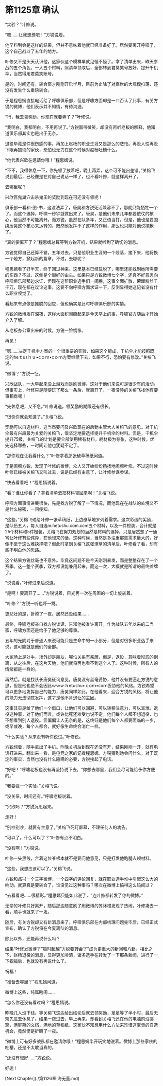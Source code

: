 # 第1125章 确认

“实验？”叶修说。

“嗯……让我想想吧！”方锐说着。

他早料到会是这样的结果，但并不意味着他就已经准备好了。居然要离开呼啸了，这个自己战斗了五年的地方。

叶修又不是头天认识他，这家伙这个模样早就见怪不怪了。拿了清单出来，昨天参战的五个角色，一人五个材料，照清单领取后，全部转到君莫笑号放好。提升千机伞，当然得用君莫笑账号。

是的，时间还有。转会窗才刚刚开启半月，目前为止除了对嘉世的大规模扫荡，还没有发生什么重磅转会。

于是程思嫣直接电话给了呼啸俱乐部，但是呼啸方面却是一口否认了此事，有关方锐的微博，他们表示并不知情，有待沟通。

“行，我去领奖励，你现在就要弄了？”叶修说。

“我明白，我都明白，不用再说了。”方锐面带微笑，却没有再听老板的解释，他知道俱乐部其实也是出于无奈。

退役毕竟是件很伤感的事，再加上赵杨的职业生涯又是那么的悲怆。再没人性再没下限再猥琐的家伙，恐怕也无力在这个时候对赵杨吐槽什么。

“他代表兴欣在邀请你哦！”程思嫣说。

“不不，我得休息一下，你先领了放着吧，晚上再弄，这个可不能出差错。”关榕飞说到最后，已经像是在对自己说话一样了，也不看叶修，就这样离开了。

去哪里呢？

兴欣百鬼巢穴击杀鬼王的奖励到现在可还没有领呢！

俱乐部一看和-图-书，这没法弄了，唐昊和方锐死活兼容不了，那就只能牺牲一个了。而这个选择，呼啸一秒钟就做出来了。唐昊，是他们未来几年都要依仗的核心，他当然不可能离开。而方锐，虽然在队多年，又正值当打，但是，他也是要围绕唐昊这个核心来运转的，既然他发挥不了这样的作用，那么也只能对他说抱歉了。

“真的要离开了？”程思嫣总算等到方锐开机，结果就听到了确切的消息。

方锐觉得自己还算不错，五年过去，只是他职业生涯的一个段落，接下来，他将换一个地方，掀起新的篇章，不过，去哪呢？

程思嫣看了好半天，终于回过神来。这里基本已经玩脱了，哪里还能找到她所需要的东西？不过，这倒是个很好的由头。如果只是方锐微博七个字，还真不好意思向呼啸俱乐部那边求证，但现在这帮职业选手们一闹腾，这事全面扩散，荣耀粉丝千千万，现在都在议论这事。这要不向呼啸方面求证一下，反倒显得她这记者没有什么职业嗅觉了。

看起来有点像是推脱的回应，但也确实是此时呼啸俱乐部的实情。

方锐的微博发在深夜，这样大面积闹腾起来是今天早上的事，呼啸官方随后才开始介入了解。

从老板办公室出来的时候，方锐一脸惆怅。

再见！

“嗯……决定千机伞方案的一个很重要的实验，如果这个能成，千机伞才能按照既定的heｔusｈｕ•cｏｍ•cｏｍ方案继续下去，如果不行，恐怕要有修改。”关榕飞说。

“微博？”方锐一怔。

兴欣战队，一大早起来没上游戏而是刷微博，这对于他们来说可是很少有的活动。但事实上，叶修只是随便玩了那么一条后，就离开了，一夜没睡的关榕飞找他有要事相商呢！

“先休息吧，又不急。”叶修说道。领奖励的期限还有很长。

“很快你就会知道了。”关榕飞说。

奖励可以自选材料，这当然要问及兴欣现在的后勤主管大人关榕飞的意见。对千机伞最有兴趣最为关爱的关榕飞，很坚定地要选择提升千机伞的材料。但是，千机伞提升75级，关榕飞的计划是要全部使用稀有材料，耗材极为夸张，这种时候，优先选择哪些，一时间让他也犹疑不定了。

“那你现在让我看什么？”叶修拿着那张破草稿纸问道。

于是闹腾方锐，发现了叶修的微博，众人又开始纷纷扬扬地闹腾叶修。不过这时候叶修已经被关榕飞又叫过去，说是已经有主意了，让叶修参谋参谋。

“快去看看吧！”程思嫣说着。

“看？谁让你看了？拿着清单去把材料领回来啊！”关榕飞说。

呼啸方面事情进展很快，先是找方锐了解了一下情况，而他现在在战队的处境又不是什么秘密，一问便知。

“这些。”关榕飞递给叶修一张草稿纸，上边潦草地罗列着需求。这次彩蛋的奖励，是队伍五人，每人自选m.hetushu.com.com五个材料，以及一件橙装，合计就是25个材料和5件橙装。关榕飞在努力规划的当然是材料的选择，只是居然想了一通宵让叶修有些诧异，在他想来的话，这种时候，当然是多注重那些需求量大的，好像不至于这么难抉择吧？但此时拿到关榕飞这张潦草的清单后，叶修看了看，却有些不明白他的思路。

这个结果方锐丝毫也不意外。毕竟这问题不是今天刚刚暴发，而是整整存在了一个赛季。这一整个赛季，双方都没能兼用起来，而这一次，大概就是所谓的最终摊牌了。

“说说看。”叶修过来后说道。

“是啊！要离开了……”方锐说着，目光再一次在周围的一切上旋转着。

“叶修？”方锐一听也吓一跳。

更悲壮的是，折腾了一夜，居然还没结果……

最终，呼啸老板亲自找方锐谈话，告知他被准许离开。作为战队五年以来的二当家，呼啸方面还是给予了他足够的尊重。

五年的光阴对于普通人来说可能只是生命中的一小部分，但是对很多职业选手来说，这可能就是他们的全部。

大家场上是对手，场外却是朋友，哪怕关系有亲疏，但是，退役，意味着彻底的别离，从之往后，在这片天地，他们就将再也看不到这个人了。这种时候，所有人的情绪都是一样的。

再然后，就是找队长唐昊征询意见。唐昊没有丝毫妥协，他并没有要逼走方锐的意思，但是他也绝不会因此ｗｗw.ｈetushu•ｃoｍ•coｍ妥协他的风格。方锐希望可以更多地发挥自己的能力，唐昊同样如此。在他看来，迎合方锐的风格，将让他的能力无法彻底发挥，这才是他不肯退让的主因。

这事其实是给了他们一个借口，让他们可以回避，可以转移注意力，可以宣泄。退役这种事，对于他们而言，或许比死还难受也说不定。他们每个人都不想退役，也不想看到别人退役。但偏偏让人无奈的是，这终归是他们每个人都要面临的一步，或早或晚，每个人都会，就好像生命终会消亡一样。

“什么实验？从来没有听你说过。”叶修说。

方锐想着，随手拿出了手机。昨晚关机后到现在还没有开，结果刚刚一开，就有电话打进来。翻出来一看，是电竞之家的记者程思嫣。方锐猜到她会问什么，对于既定的事实，当然也没有什么隐瞒的必要，方锐接起了电话。

“好吧！”呼啸老板也没有再坚持说下去，“你想去哪里，我们会尽可能给予你方便的。”

“我要做一个实验。”关榕飞说。

“没关系，时间还有。”呼啸老板说着。

“兴欣吗？”方锐沉思起来。

走好！

“别吵别吵，就要有主意了。”关榕飞死盯屏幕，不理任何人的劝告。

“可以了，什么可以了？”叶修有点不明白。

“没有啊！”方锐说。

叶修一头黑线，合着这位爷根本就不是要问他意见，只是打发他跑腿去领材料。

“这些，我想应该可以了。”关榕飞说。

方锐和*图*书一个三字微博，一个四字的评论回复，就在职业选手堆中引起这么大的响动。就算真是要转会了，谁没见过这种事吗？哪次在微博上搞得这么热闹过？

“去看看吧……很精彩。”程思嫣只能如此说了，“连叶修都转发了你的微博。”

无奈的叶修只好离开，随后那边随意刷了刷微博的苏沐橙发现了热闹，叶修凑去一看，顺手也就来了一发。

随后，有关方锐却又有新消息来了。呼啸俱乐部在内部梳理问题完毕后，已经正式宣布，确认了方锐将在今夏离队的消息。

除此以外，还能再说什么吗？

结果“叶修发微博了”顿时超越“方锐要转会了”成为更重大的新闻和八卦，相比之下，赵杨退役的消息，显得更加冷清，诸多选手在转发了一下那条新闻，进行了一下祝福后，也就没有再说什么了。

祝福！

“准备去哪里？”程思嫣问道。

微博上这些，纯属瞎闹……

“怎么你还没有看过吗？”程思嫣说。

昨晚几人没下线，等关榕飞这边给出结论后就去领奖励，足足等了半小时，最后无奈先进去休息了。结果一夜过去，早上再来，却看到关榕飞还在他的电脑前没挪窝，满屏幕的文档，满地的草稿纸，这家伙不知想用什么方法来珍惜这宝贵的自选机会，竟然愣是折腾了一夜。

“微博上可有好多战队都在邀请你哦！”程思嫣半开玩笑地说着。微博上那些家伙的吐槽，还是不太敢当真的。

“还没有想好……”方锐说。

好运！



[Next Chapter](./第1126章 海无量.md)